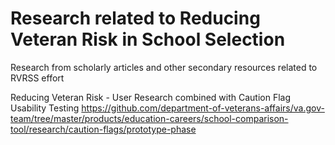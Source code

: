 # Research related to Reducing Veteran Risk in School Selection #

Research from scholarly articles and other secondary resources related to RVRSS effort

Reducing Veteran Risk - User Research combined with Caution Flag Usability Testing
https://github.com/department-of-veterans-affairs/va.gov-team/tree/master/products/education-careers/school-comparison-tool/research/caution-flags/prototype-phase

